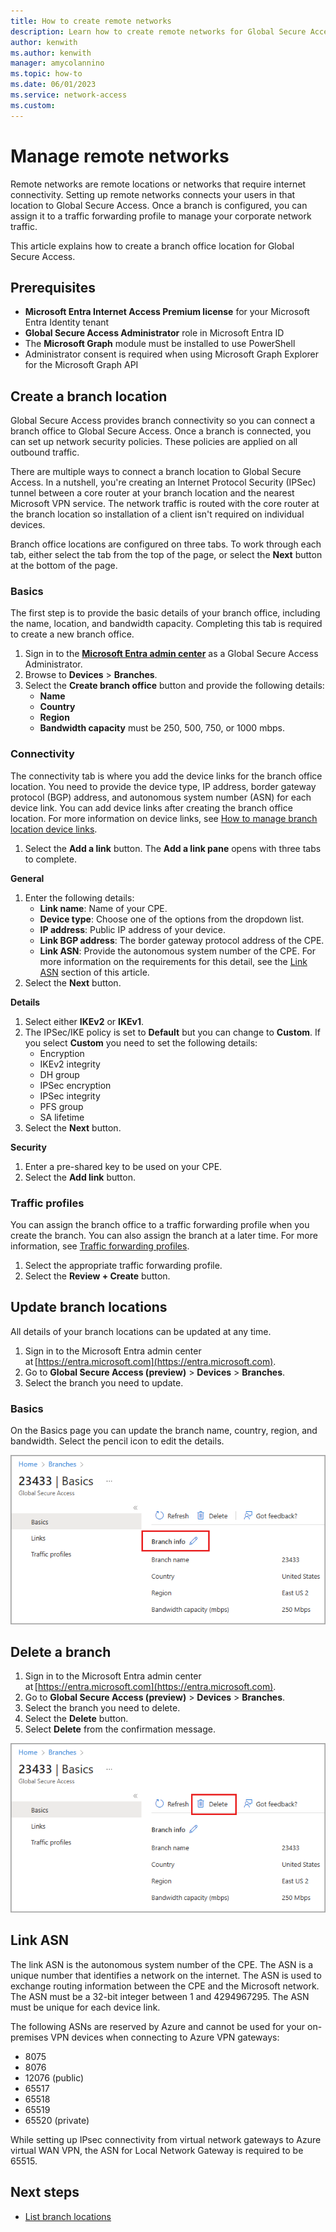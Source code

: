 ```yaml
---
title: How to create remote networks
description: Learn how to create remote networks for Global Secure Access.
author: kenwith
ms.author: kenwith
manager: amycolannino
ms.topic: how-to
ms.date: 06/01/2023
ms.service: network-access
ms.custom: 
---
```

# Manage remote networks

Remote networks are remote locations or networks that require internet connectivity. Setting up remote networks connects your users in that location to Global Secure Access. Once a branch is configured, you can assign it to a traffic forwarding profile to manage your corporate network traffic.

This article explains how to create a branch office location for Global Secure Access.

## Prerequisites
<!--- confirm and make consistent with all articles --->
- **Microsoft Entra Internet Access Premium license** for your Microsoft Entra Identity tenant
- **Global Secure Access Administrator** role in Microsoft Entra ID
- The **Microsoft Graph** module must be installed to use PowerShell
- Administrator consent is required when using Microsoft Graph Explorer for the Microsoft Graph API

## Create a branch location
Global Secure Access provides branch connectivity so you can connect a branch office to Global Secure Access. Once a branch is connected, you can set up network security policies. These policies are applied on all outbound traffic. 

There are multiple ways to connect a branch location to Global Secure Access. In a nutshell, you're creating an Internet Protocol Security (IPSec) tunnel between a core router at your branch location and the nearest Microsoft VPN service. The network traffic is routed with the core router at the branch location so installation of a client isn't required on individual devices.

Branch office locations are configured on three tabs. To work through each tab, either select the tab from the top of the page, or select the **Next** button at the bottom of the page.

### Basics
The first step is to provide the basic details of your branch office, including the name, location, and bandwidth capacity. Completing this tab is required to create a new branch office.
<!--- need correct role here --->
1. Sign in to the **[Microsoft Entra admin center](https://entra.microsoft.com)** as a Global Secure Access Administrator. 
1. Browse to **Devices** > **Branches**.
1. Select the **Create branch office** button and provide the following details:
    - **Name**
    - **Country**
    - **Region**
    - **Bandwidth capacity** must be 250, 500, 750, or 1000 mbps.

### Connectivity
<!---Can't test this section because I need valid sample IP addresses, BGP addresses, and ASNs --->
The connectivity tab is where you add the device links for the branch office location. You need to provide the device type, IP address, border gateway protocol (BGP) address, and autonomous system number (ASN) for each device link. You can add device links after creating the branch office location. For more information on device links, see [How to manage branch location device links](how-to-manage-branch-location-device-links.md).

1. Select the **Add a link** button. The **Add a link pane** opens with three tabs to complete.

**General**

1. Enter the following details: 
    - **Link name**: Name of your CPE.
    - **Device type**: Choose one of the options from the dropdown list.
    - **IP address**: Public IP address of your device.
    - **Link BGP address**: The border gateway protocol address of the CPE.
    - **Link ASN**: Provide the autonomous system number of the CPE. For more information on the requirements for this detail, see the [Link ASN](#link-asn) section of this article.
1. Select the **Next** button.

**Details**

<!--- why is IKEv1 greyed out in my sample --->
1. Select either **IKEv2** or **IKEv1**. 
1. The IPSec/IKE policy is set to **Default** but you can change to **Custom**. If you select **Custom** you need to set the following details:
    - Encryption
    - IKEv2 integrity
    - DH group
    - IPSec encryption
    - IPSec integrity
    - PFS group
    - SA lifetime
1. Select the **Next** button.

**Security**

1. Enter a pre-shared key to be used on your CPE.
1. Select the **Add link** button. 

### Traffic profiles

You can assign the branch office to a traffic forwarding profile when you create the branch. You can also assign the branch at a later time. For more information, see [Traffic forwarding profiles](concept-traffic-forwarding.md).

1. Select the appropriate traffic forwarding profile.
1. Select the **Review + Create** button.

## Update branch locations

All details of your branch locations can be updated at any time.

1. Sign in to the Microsoft Entra admin center at [https://entra.microsoft.com](https://entra.microsoft.com).
1. Go to **Global Secure Access (preview)** > **Devices** > **Branches**.
1. Select the branch you need to update.

### Basics

On the Basics page you can update the branch name, country, region, and bandwidth. Select the pencil icon to edit the details.

![Screenshot of the edit branch details option.](media/how-to-manage-branch-locations/update-branch-details.png)

## Delete a branch

1. Sign in to the Microsoft Entra admin center at [https://entra.microsoft.com](https://entra.microsoft.com).
1. Go to **Global Secure Access (preview)** > **Devices** > **Branches**.
1. Select the branch you need to delete.
1. Select the **Delete** button. 
1. Select **Delete** from the confirmation message.

![Screenshot of the delete branch button.](media/how-to-manage-branch-locations/delete-branch.png)

## Link ASN

The link ASN is the autonomous system number of the CPE. The ASN is a unique number that identifies a network on the internet. The ASN is used to exchange routing information between the CPE and the Microsoft network. The ASN must be a 32-bit integer between 1 and 4294967295. The ASN must be unique for each device link.

The following ASNs are reserved by Azure and cannot be used for your on-premises VPN devices when connecting to Azure VPN gateways:
- 8075
- 8076
- 12076 (public)
- 65517
- 65518
- 65519
- 65520 (private)

<!--- need to understand what this means - pulled it from the tooltip --->

While setting up IPsec connectivity from virtual network gateways to Azure virtual WAN VPN, the ASN for Local Network Gateway is required to be 65515.

## Next steps

- [List branch locations](how-to-list-branch-locations.md)

